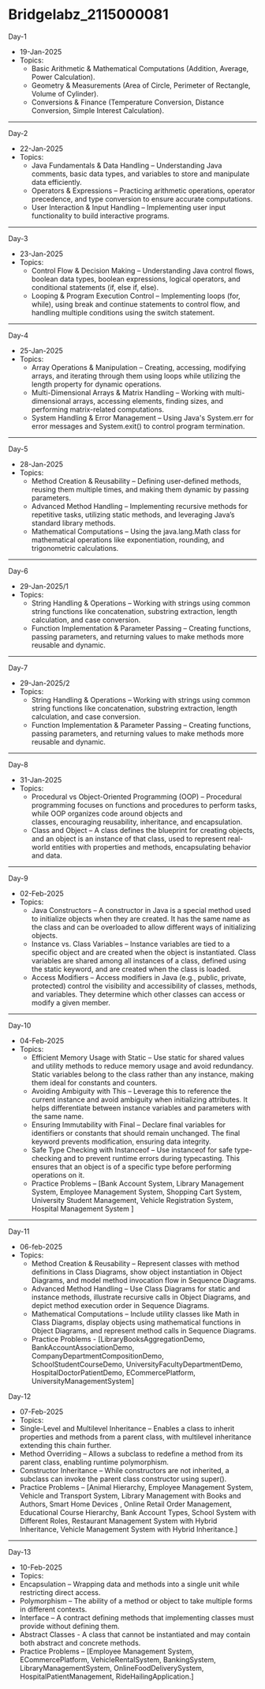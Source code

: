 # Bridgelabz_2115000081

Day-1  
- 19-Jan-2025  
- Topics:  
  - Basic Arithmetic & Mathematical Computations (Addition, Average, Power Calculation).
  - Geometry & Measurements (Area of Circle, Perimeter of Rectangle, Volume of Cylinder).
  - Conversions & Finance (Temperature Conversion, Distance Conversion, Simple Interest Calculation).

---

Day-2  
- 22-Jan-2025  
- Topics:  
  - Java Fundamentals & Data Handling – Understanding Java comments, basic data types, and variables to store and manipulate data efficiently.
  - Operators & Expressions – Practicing arithmetic operations, operator precedence, and type conversion to ensure accurate computations.
  - User Interaction & Input Handling – Implementing user input functionality to build interactive programs.

---

Day-3  
- 23-Jan-2025  
- Topics:  
  - Control Flow & Decision Making – Understanding Java control flows, boolean data types, boolean expressions, logical operators, and conditional statements (if, else if, else).
  - Looping & Program Execution Control – Implementing loops (for, while), using break and continue statements to control flow, and handling multiple conditions using the switch statement. 

---

Day-4  
- 25-Jan-2025  
- Topics:  
  - Array Operations & Manipulation – Creating, accessing, modifying arrays, and iterating through them using loops while utilizing the length property for dynamic operations.
  - Multi-Dimensional Arrays & Matrix Handling – Working with multi-dimensional arrays, accessing elements, finding sizes, and performing matrix-related computations.
  - System Handling & Error Management – Using Java's System.err for error messages and System.exit() to control program termination. 

---

Day-5  
- 28-Jan-2025  
- Topics:  
  - Method Creation & Reusability – Defining user-defined methods, reusing them multiple times, and making them dynamic by passing parameters.
  - Advanced Method Handling – Implementing recursive methods for repetitive tasks, utilizing static methods, and leveraging Java’s standard library methods.
  - Mathematical Computations – Using the java.lang.Math class for mathematical operations like exponentiation, rounding, and trigonometric calculations. 

---

Day-6  
- 29-Jan-2025/1 
- Topics:  
  - String Handling & Operations – Working with strings using common string functions like concatenation, substring extraction, length calculation, and case conversion.
  - Function Implementation & Parameter Passing – Creating functions, passing parameters, and returning values to make methods more reusable and dynamic. 

---

Day-7  
- 29-Jan-2025/2  
- Topics:  
  - String Handling & Operations – Working with strings using common string functions like concatenation, substring extraction, length calculation, and case conversion.
  - Function Implementation & Parameter Passing – Creating functions, passing parameters, and returning values to make methods more reusable and dynamic. 
 
---

Day-8  
- 31-Jan-2025  
- Topics:  
  - Procedural vs Object-Oriented Programming (OOP) – Procedural programming focuses on functions and procedures to perform tasks, while OOP organizes code around objects and       
    classes, encouraging reusability, inheritance, and encapsulation.
  - Class and Object – A class defines the blueprint for creating objects, and an object is an instance of that class, used to represent real-world entities with properties and 
    methods, encapsulating behavior and data.

---

Day-9  
- 02-Feb-2025  
- Topics:  
  - Java Constructors – A constructor in Java is a special method used to initialize objects when they are created. It has the same name as the class and can be overloaded to allow 
    different ways of initializing objects.
  - Instance vs. Class Variables – Instance variables are tied to a specific object and are created when the object is instantiated. Class variables are shared among all instances of a class, defined using the 
    static keyword, and are created when the class is loaded.
  - Access Modifiers – Access modifiers in Java (e.g., public, private, protected) control the visibility and accessibility of classes, methods, and variables. They determine which 
    other classes can access or modify a given member. 

---

Day-10  
- 04-Feb-2025  
- Topics:  
  - Efficient Memory Usage with Static – Use static for shared values and utility methods to reduce memory usage and avoid redundancy. Static variables belong to the class rather than any instance, making them 
    ideal for constants and counters.
  - Avoiding Ambiguity with This – Leverage this to reference the current instance and avoid ambiguity when initializing attributes. It helps differentiate between instance variables and parameters with the same 
    name.
  - Ensuring Immutability with Final – Declare final variables for identifiers or constants that should remain unchanged. The final keyword prevents modification, ensuring data integrity.
  - Safe Type Checking with Instanceof – Use instanceof for safe type-checking and to prevent runtime errors during typecasting. This ensures that an object is of a specific type before performing operations on 
    it.
  - Practice Problems – [Bank Account System, Library Management System, Employee Management System, Shopping Cart System, University Student Management, Vehicle Registration System, Hospital Management System ]

---

Day-11 
- 06-feb-2025  
- Topics:  
  - Method Creation & Reusability – Represent classes with method definitions in Class Diagrams, show object instantiation in Object Diagrams, and model method invocation flow in Sequence Diagrams.
  - Advanced Method Handling – Use Class Diagrams for static and instance methods, illustrate recursive calls in Object Diagrams, and depict method execution order in Sequence Diagrams.
  - Mathematical Computations – Include utility classes like Math in Class Diagrams, display objects using mathematical functions in Object Diagrams, and represent method calls in Sequence Diagrams.
  - Practice Problems - [LibraryBooksAggregationDemo, BankAccountAssociationDemo, CompanyDepartmentCompositionDemo, SchoolStudentCourseDemo, UniversityFacultyDepartmentDemo, HospitalDoctorPatientDemo, 
                         ECommercePlatform, UniversityManagementSystem]

 Day-12
 - 07-Feb-2025
 - Topics: 
  - Single-Level and Multilevel Inheritance – Enables a class to inherit properties and methods from a parent class, with multilevel inheritance extending this chain further.
  - Method Overriding – Allows a subclass to redefine a method from its parent class, enabling runtime polymorphism.
  - Constructor Inheritance – While constructors are not inherited, a subclass can invoke the parent class constructor using super().
  - Practice Problems – [Animal Hierarchy, Employee Management System, Vehicle and Transport System, Library Management with Books and Authors, Smart Home Devices
                          , Online Retail Order Management, Educational Course Hierarchy, Bank Account Types, School System with Different Roles, Restaurant Management System with Hybrid Inheritance, Vehicle                                Management System with Hybrid Inheritance.]

---

Day-13
 - 10-Feb-2025
 - Topics: 
  - Encapsulation – Wrapping data and methods into a single unit while restricting direct access.
  - Polymorphism – The ability of a method or object to take multiple forms in different contexts.
  - Interface – A contract defining methods that implementing classes must provide without defining them.
  - Abstract Classes - A class that cannot be instantiated and may contain both abstract and concrete methods.
  - Practice Problems – [Employee Management System, ECommercePlatform, VehicleRentalSystem, BankingSystem, LibraryManagementSystem, OnlineFoodDeliverySystem, HospitalPatientManagement, RideHailingApplication.]

